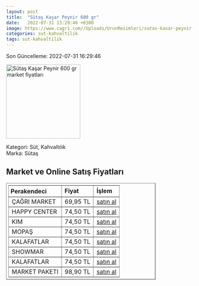 ```yaml
---
layout: post
title:  "Sütaş Kaşar Peynir 600 gr"
date:   2022-07-31 13:29:46 +0300
image: https://www.cagri.com//Uploads/UrunResimleri/sutas-kasar-peynir-600-gr-d07ab8.jpg
categories: sut-kahvaltilik
tags: sut-kahvaltilik
---
```


Son Güncelleme: 2022-07-31 16:29:46

<img src="https://www.cagri.com//Uploads/UrunResimleri/sutas-kasar-peynir-600-gr-d07ab8.jpg" width="200" alt="Sütaş Kaşar Peynir 600 gr market fiyatları" />

Kategori: Süt, Kahvaltılık
<br />
Marka: Sütaş

<h2>Market ve Online Satış Fiyatları</h2>

<table border="1" style="padding: 5px;width:80%;">
  <tr>
    <td style="padding: 5px;"><strong>Perakendeci</strong></td>
    <td><strong>Fiyat</strong></td>
    <td><strong>İşlem</strong></td>
  </tr>
  <tr>
              <td title="Çağrı Market">ÇAĞRI MARKET</td>
              <td>69,95 TL</td>
              <td><a title="Çağrı Market" target="_blank" href="https://www.cagri.com/sutas-kasar-peynir-600-gr">satın al</a></td>
            </tr><tr>
              <td title="Happy Center">HAPPY CENTER</td>
              <td>74,50 TL</td>
              <td><a title="Happy Center" target="_blank" href="https://www.happycenter.com.tr/sutas-kasar-peynir-600-gr">satın al</a></td>
            </tr><tr>
              <td title="Kim">KIM</td>
              <td>74,50 TL</td>
              <td><a title="Kim" target="_blank" href="https://www.kimgeldi.com/sutas-taze-kasar-600-gr">satın al</a></td>
            </tr><tr>
              <td title="Mopaş">MOPAŞ</td>
              <td>74,50 TL</td>
              <td><a title="Mopaş" target="_blank" href="https://www.mopas.com.tr/sutas-kasar-600-gr/p/825919">satın al</a></td>
            </tr><tr>
              <td title="Kalafatlar">KALAFATLAR</td>
              <td>74,50 TL</td>
              <td><a title="Kalafatlar" target="_blank" href="https://www.kalafatlar.com/urun/sutas-kasar-peyniri-600-gr">satın al</a></td>
            </tr><tr>
              <td title="Showmar">SHOWMAR</td>
              <td>74,50 TL</td>
              <td><a title="Showmar" target="_blank" href="https://www.showmar.com.tr/urun/sutas-t-kasar-600-gr">satın al</a></td>
            </tr><tr>
              <td title="Kalafatlar">KALAFATLAR</td>
              <td>74,50 TL</td>
              <td><a title="Kalafatlar" target="_blank" href="https://www.kalafatlar.com/urun/sutas-kasar-peyniri-600-gr">satın al</a></td>
            </tr><tr>
              <td title="Market Paketi">MARKET PAKETI</td>
              <td>98,90 TL</td>
              <td><a title="Market Paketi" target="_blank" href="https://www.marketpaketi.com.tr/sutas-kasar-peyniri-600-gr-p-548528">satın al</a></td>
            </tr>
</table>
